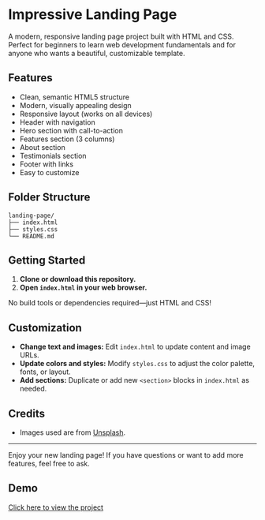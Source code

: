 # Impressive Landing Page

A modern, responsive landing page project built with HTML and CSS. Perfect for beginners to learn web development fundamentals and for anyone who wants a beautiful, customizable template.

## Features
- Clean, semantic HTML5 structure
- Modern, visually appealing design
- Responsive layout (works on all devices)
- Header with navigation
- Hero section with call-to-action
- Features section (3 columns)
- About section
- Testimonials section
- Footer with links
- Easy to customize

## Folder Structure
```
landing-page/
├── index.html
├── styles.css
└── README.md
```

## Getting Started
1. **Clone or download this repository.**
2. **Open `index.html` in your web browser.**

No build tools or dependencies required—just HTML and CSS!

## Customization
- **Change text and images:** Edit `index.html` to update content and image URLs.
- **Update colors and styles:** Modify `styles.css` to adjust the color palette, fonts, or layout.
- **Add sections:** Duplicate or add new `<section>` blocks in `index.html` as needed.

## Credits
- Images used are from [Unsplash](https://unsplash.com/).

---

Enjoy your new landing page! If you have questions or want to add more features, feel free to ask. 
## Demo  
[Click here to view the project](https://sravanapuyutkarshreddy.github.io/OIBSIP/Task1_LandingPage/)

